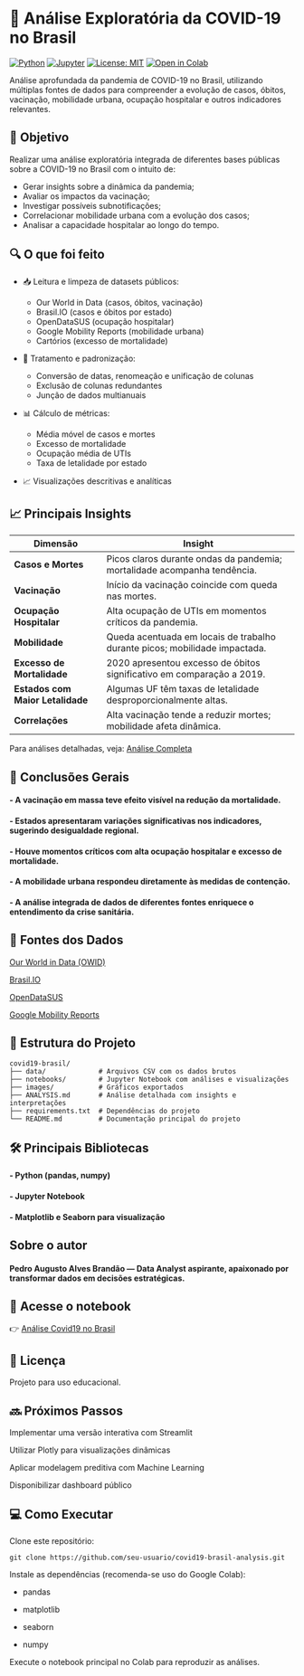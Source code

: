 # 🦠 Análise Exploratória da COVID-19 no Brasil
[![Python](https://img.shields.io/badge/Python-3.9+-blue?logo=python)](https://www.python.org/)
[![Jupyter](https://img.shields.io/badge/Jupyter-Notebook-orange?logo=jupyter)](https://jupyter.org/)
[![License: MIT](https://img.shields.io/badge/license-MIT-green.svg)](LICENSE)
[![Open in Colab](https://colab.research.google.com/assets/colab-badge.svg)](https://colab.research.google.com/github/seu-usuario/covid19-brasil-analysis/blob/main/notebooks/covid19_analysis.ipynb)

Análise aprofundada da pandemia de COVID-19 no Brasil, utilizando múltiplas fontes de dados para compreender a evolução de casos, óbitos, vacinação, mobilidade urbana, ocupação hospitalar e outros indicadores relevantes.

## 🎯 Objetivo

Realizar uma análise exploratória integrada de diferentes bases públicas sobre a COVID-19 no Brasil com o intuito de:

- Gerar insights sobre a dinâmica da pandemia;
- Avaliar os impactos da vacinação;
- Investigar possíveis subnotificações;
- Correlacionar mobilidade urbana com a evolução dos casos;
- Analisar a capacidade hospitalar ao longo do tempo.


## 🔍 O que foi feito

- 📥 Leitura e limpeza de datasets públicos:
  - Our World in Data (casos, óbitos, vacinação)
  - Brasil.IO (casos e óbitos por estado)
  - OpenDataSUS (ocupação hospitalar)
  - Google Mobility Reports (mobilidade urbana)
  - Cartórios (excesso de mortalidade)

- 🧹 Tratamento e padronização:
  - Conversão de datas, renomeação e unificação de colunas
  - Exclusão de colunas redundantes
  - Junção de dados multianuais

- 📊 Cálculo de métricas:
  - Média móvel de casos e mortes
  - Excesso de mortalidade
  - Ocupação média de UTIs
  - Taxa de letalidade por estado

- 📈 Visualizações descritivas e analíticas

## 📈 Principais Insights
| Dimensão              | Insight                                                                 |
|-----------------------|-------------------------------------------------------------------------|
| **Casos e Mortes**    | Picos claros durante ondas da pandemia; mortalidade acompanha tendência.|
| **Vacinação**         | Início da vacinação coincide com queda nas mortes.                      |
| **Ocupação Hospitalar** | Alta ocupação de UTIs em momentos críticos da pandemia.                |
| **Mobilidade**        | Queda acentuada em locais de trabalho durante picos; mobilidade impactada. |
| **Excesso de Mortalidade** | 2020 apresentou excesso de óbitos significativo em comparação a 2019.   |
| **Estados com Maior Letalidade** | Algumas UF têm taxas de letalidade desproporcionalmente altas.        |
| **Correlações**       | Alta vacinação tende a reduzir mortes; mobilidade afeta dinâmica.       |

Para análises detalhadas, veja: [Análise Completa](./ANALYSIS.md)
## 🧠 Conclusões Gerais
#### - A vacinação em massa teve efeito visível na redução da mortalidade.

#### - Estados apresentaram variações significativas nos indicadores, sugerindo desigualdade regional.

#### - Houve momentos críticos com alta ocupação hospitalar e excesso de mortalidade.

#### - A mobilidade urbana respondeu diretamente às medidas de contenção.

#### - A análise integrada de dados de diferentes fontes enriquece o entendimento da crise sanitária.

## 🔗 Fontes dos Dados
[Our World in Data (OWID)](https://github.com/owid/covid-19-data/tree/master/public/data)

[Brasil.IO](https://brasil.io/dataset/covid19)

[OpenDataSUS](https://opendatasus.saude.gov.br/dataset/registro-de-ocupacao-hospitalar-covid-19)

[Google Mobility Reports](https://www.google.com/covid19/mobility/)


## 📁 Estrutura do Projeto
````
covid19-brasil/
├── data/             # Arquivos CSV com os dados brutos
├── notebooks/        # Jupyter Notebook com análises e visualizações
├── images/           # Gráficos exportados
├── ANALYSIS.md       # Análise detalhada com insights e interpretações
├── requirements.txt  # Dependências do projeto
└── README.md         # Documentação principal do projeto
````

## 🛠️ Principais Bibliotecas
#### - Python (pandas, numpy)
#### - Jupyter Notebook
#### - Matplotlib e Seaborn para visualização

## Sobre o autor
#### Pedro Augusto Alves Brandão — Data Analyst aspirante, apaixonado por transformar dados em decisões estratégicas.

## 📘 Acesse o notebook
👉 [Análise Covid19 no Brasil](https://colab.research.google.com/drive/1W_cGj3n7Rx-YZIDw2tVTtmnrQK50DpbY?usp=sharing)

## 📄 Licença
Projeto para uso educacional.

## 🔜 Próximos Passos
 Implementar uma versão interativa com Streamlit

 Utilizar Plotly para visualizações dinâmicas

 Aplicar modelagem preditiva com Machine Learning

 Disponibilizar dashboard público
## 💻 Como Executar
Clone este repositório:
````
git clone https://github.com/seu-usuario/covid19-brasil-analysis.git
````
Instale as dependências (recomenda-se uso do Google Colab):

- pandas

- matplotlib

- seaborn

- numpy

Execute o notebook principal no Colab para reproduzir as análises.

